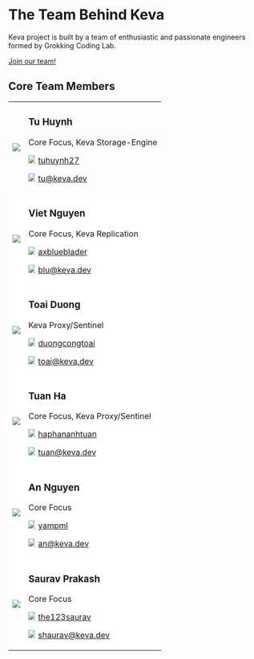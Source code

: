 # The Team Behind Keva

Keva project is built by a team of enthusiastic and passionate engineers formed by Grokking Coding Lab.

[Join our team!](https://github.com/keva-dev/keva)

## Core Team Members

<table>
    <tr>
        <td><img src="https://d33wubrfki0l68.cloudfront.net/19e8b1005d45f56e2c10ad30e215298ce50c677e/6f09c/tu-huynh.jpg" style="max-width: 100px;"></td>
        <td>
            <h3>Tu Huynh</h3>
            <p>Core Focus, Keva Storage-Engine</p>
            <p>
                <img src="https://image.flaticon.com/icons/png/512/25/25231.png" style="max-width: 12.5px; margin-right: 2.5px;"/>
                <a href="https://github.com/tuhuynh27" target="_blank">tuhuynh27</a>
            </p>
            <p>
                <img src="https://i.imgur.com/dKTwo4A.jpg" style="max-width: 12.5px; margin-right: 2.5px;"/>
                <a href="mailto:tu@keva.dev" target="_blank">tu@keva.dev</a>
            </p>
        </td>
    </tr>
    <tr style="background: #fff">
        <td><img src="https://avatars0.githubusercontent.com/u/23312088?s=460&v=4" style="max-width: 100px;"></td>
        <td>
            <h3>Viet Nguyen</h3>
            <p>Core Focus, Keva Replication</p>
            <p>
                <img src="https://image.flaticon.com/icons/png/512/25/25231.png" style="max-width: 12.5px; margin-right: 2.5px;"/>
                <a href="https://github.com/axblueblader" target="_blank">axblueblader</a>
            </p>
            <p>
                <img src="https://i.imgur.com/dKTwo4A.jpg" style="max-width: 12.5px; margin-right: 2.5px;"/>
                <a href="mailto:blu@keva.dev" target="_blank">blu@keva.dev</a>
            </p>
        </td>
    </tr>
    <tr style="background: #fff">
        <td><img src="https://avatars.githubusercontent.com/u/35887761?v=4" style="max-width: 100px;"></td>
        <td>
            <h3>Toai Duong</h3>
            <p>Keva Proxy/Sentinel</p>
            <p>
                <img src="https://image.flaticon.com/icons/png/512/25/25231.png" style="max-width: 12.5px; margin-right: 2.5px;"/>
                <a href="https://github.com/duongcongtoai" target="_blank">duongcongtoai</a>
            </p>
            <p>
                <img src="https://i.imgur.com/dKTwo4A.jpg" style="max-width: 12.5px; margin-right: 2.5px;"/>
                <a href="mailto:toai@keva.dev" target="_blank">toai@keva.dev</a>
            </p>
        </td>
    </tr>
    <tr style="background: #fff">
        <td><img src="https://avatars.githubusercontent.com/u/20265834?v=4" style="max-width: 100px;"></td>
        <td>
            <h3>Tuan Ha</h3>
            <p>Core Focus, Keva Proxy/Sentinel</p>
            <p>
                <img src="https://image.flaticon.com/icons/png/512/25/25231.png" style="max-width: 12.5px; margin-right: 2.5px;"/>
                <a href="https://github.com/haphananhtuan" target="_blank">haphananhtuan</a>
            </p>
            <p>
                <img src="https://i.imgur.com/dKTwo4A.jpg" style="max-width: 12.5px; margin-right: 2.5px;"/>
                <a href="mailto:tuan@keva.dev" target="_blank">tuan@keva.dev</a>
            </p>
        </td>
    </tr>
    <tr style="background: #fff">
        <td><img src="https://avatars.githubusercontent.com/u/18006732?v=4" style="max-width: 100px;"></td>
        <td>
            <h3>An Nguyen</h3>
            <p>Core Focus</p>
            <p>
                <img src="https://image.flaticon.com/icons/png/512/25/25231.png" style="max-width: 12.5px; margin-right: 2.5px;"/>
                <a href="https://github.com/yampml" target="_blank">yampml</a>
            </p>
            <p>
                <img src="https://i.imgur.com/dKTwo4A.jpg" style="max-width: 12.5px; margin-right: 2.5px;"/>
                <a href="mailto:an@keva.dev" target="_blank">an@keva.dev</a>
            </p>
        </td>
    </tr>
    <tr style="background: #fff">
        <td><img src="https://avatars.githubusercontent.com/u/42906612?v=4" style="max-width: 100px;"></td>
        <td>
            <h3>Saurav Prakash</h3>
            <p>Core Focus</p>
            <p>
                <img src="https://image.flaticon.com/icons/png/512/25/25231.png" style="max-width: 12.5px; margin-right: 2.5px;"/>
                <a href="https://github.com/the123saurav" target="_blank">the123saurav</a>
            </p>
            <p>
                <img src="https://i.imgur.com/dKTwo4A.jpg" style="max-width: 12.5px; margin-right: 2.5px;"/>
                <a href="mailto:an@keva.dev" target="_blank">shaurav@keva.dev</a>
            </p>
        </td>
    </tr>
</table>
